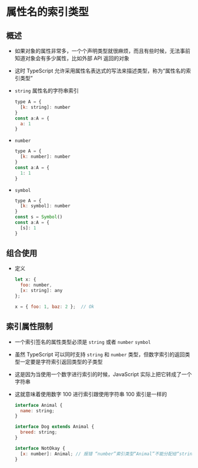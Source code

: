 # 属性名的索引类型

## 概述

+ 如果对象的属性非常多，一个个声明类型就很麻烦，而且有些时候，无法事前知道对象会有多少属性，比如外部 API 返回的对象
+ 这时 TypeScript 允许采用属性名表达式的写法来描述类型，称为“属性名的索引类型”

+ `string` 属性名的字符串索引

  ```js
  type A = {
    [k: string]: number
  }
  const a:A = {
    a: 1
  }
  ```

+ `number`

  ```js
  type A = {
    [k: number]: number
  }
  const a:A = {
    1: 1
  }
  ```

+ `symbol`

  ```js
  type A = {
    [k: symbol]: number
  }
  const s = Symbol()
  const a:A = {
    [s]: 1
  }
  ```

## 组合使用

+ 定义

  ```js
  let x: {
    foo: number,
    [x: string]: any
  };

  x = { foo: 1, baz: 2 };  // Ok
  ```

## 索引属性限制

+ 一个索引签名的属性类型必须是 `string` 或者 `number` `symbol`

+ 虽然 TypeScript 可以同时支持 `string` 和 `number` 类型，但数字索引的返回类型一定要是字符索引返回类型的子类型

+ 这是因为当使用一个数字进行索引的时候，JavaScript 实际上把它转成了一个字符串
+ 这就意味着使用数字 100 进行索引跟使用字符串 100 索引是一样的

  ```js
  interface Animal {
    name: string;
  }

  interface Dog extends Animal {
    breed: string;
  }

  interface NotOkay {
    [x: number]: Animal; // 报错 “number”索引类型“Animal”不能分配给“string”索引类型“Dog”
  }
  ```
